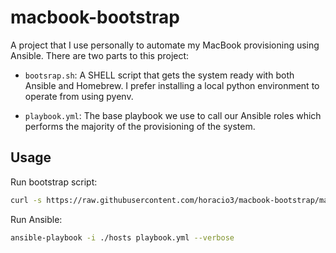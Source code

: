 # macbook-bootstrap

A project that I use personally to automate my MacBook
provisioning using Ansible. There are two parts to this
project:

- `bootsrap.sh`: A SHELL script that gets the system ready with both Ansible and Homebrew. I prefer installing a local python environment to operate from using pyenv.

- `playbook.yml`: The base playbook we use to call our Ansible roles which performs the majority of the provisioning of the system.

## Usage

Run bootstrap script:
```bash
curl -s https://raw.githubusercontent.com/horacio3/macbook-bootstrap/master/bootstrap.sh | /bin/bash
```

Run Ansible:
```bash
ansible-playbook -i ./hosts playbook.yml --verbose
```
